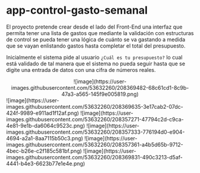 # app-control-gasto-semanal
El proyecto pretende crear desde el lado del Front-End una interfaz que permita tener una lista de gastos que mediante la validación con estructuras de control se pueda tener una lógica de cuánto se va gastando a medida que se vayan enlistando gastos hasta completar el total del presupuesto.

Inicialmente el sistema pide al usuario ```¿Cuál es tu presupuesto?``` lo cual está validado de tal manera que el sistema no pueda seguir hasta que se digite una entrada de datos con una cifra de números reales.

<div align="center">
![image](https://user-images.githubusercontent.com/53632260/208369482-68c61cd1-8c9b-47a3-a565-145f9e005819.png)
</div>
![image](https://user-images.githubusercontent.com/53632260/208369635-3e17cab2-07dc-424f-9989-e911ad1f12af.png)
![image](https://user-images.githubusercontent.com/53632260/208357271-47794c2d-c9ca-4e81-9e1b-da6064c9523c.png)
![image](https://user-images.githubusercontent.com/53632260/208357333-776194d0-e904-4694-a2a1-8aa7115b50c3.png)
![image](https://user-images.githubusercontent.com/53632260/208357361-a4b5d65b-9712-4bec-b26e-c2f185c581bf.png)
![image](https://user-images.githubusercontent.com/53632260/208369831-490c3213-d5af-4441-b4e3-6623b77e1e4e.png)

